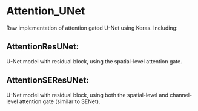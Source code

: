 Attention_UNet
==============
Raw implementation of attention gated U-Net using Keras. Including:<br>

AttentionResUNet: <br>
------------------
U-Net model with residual block, using the spatial-level attention gate.<br>

AttentionSEResUNet: <br>
-------------------
U-Net model with residual block, using both the spatial-level and channel-level attention gate (similar to SENet).<br>
